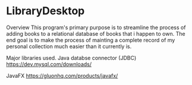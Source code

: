 # LibraryDesktop

Overview
  This program's primary purpose is to streamline the process of adding books to a relational database of books that i happen to own. 
  The end goal is to make the process of mainting a complete record of my personal collection much easier than it currently is. 

Major libraries used.
  Java databse connector (JDBC) https://dev.mysql.com/downloads/
  
  JavaFX https://gluonhq.com/products/javafx/
  
